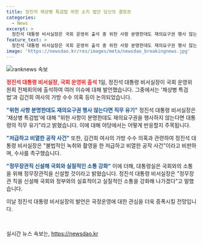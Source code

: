 ```yaml
---
title: 정진석 채상병 특검법 위헌 소지 법안 당신의 결정권
categories:
  - News
excerpt: >
  정진석 대통령 비서실장은 국회 운영위 출석 중 위헌 사항 분명한데도 재의요구권 행사 않는다면 직무 유기 발언. 김여사 가방 수수 의혹 저급하고 비열한 공작 사건이라고 밝혀, 정무장관직 신설을 통해 국회와의 실질적인 소통을 강화할 것을 약속했다.
feature_text: >
  정진석 대통령 비서실장은 국회 운영위 출석 중 위헌 사항 분명한데도 재의요구권 행사 않는다면 직무 유기 발언. 김여사 가방 수수 의혹 저급하고 비열한 공작 사건이라고 밝혀, 정무장관직 신설을 통해 국회와의 실질적인 소통을 강화할 것을 약속했다.
image: 'https://newsdao.kr/res/images/meta/newsdao_breakingnews.jpg'
---
```


<p><img src="https://newsdao.kr/res/images/meta/newsdao_breakingnews.jpg" alt="ranknews 속보" /></p>

<p><b><span style="color: #ee2323;">정진석 대통령 비서실장, 국회 운영위 출석</span></b>
1일, 정진석 대통령 비서실장이 국회 운영위원회 전체회의에 출석하여 여러 이슈에 대해 발언했습니다. 그중에서는 '채상병 특검법'과 김건희 여사의 가방 수수 의혹 등이 논의되었습니다.</p>

<p><b><span style="color: #1a5490;">"위헌 사항 분명한데도 재의요구권 행사 않는다면 직무 유기"</span></b>
정진석 대통령 비서실장은 '채상병 특검법'에 대해 "위헌 사항이 분명한데도 재의요구권을 행사하지 않는다면 대통령의 직무 유기"라고 밝혔습니다. 이에 대해 야당에서는 어떻게 반응할지 주목됩니다.</p>

<p><b><span style="color: #1a5490;">"저급하고 비열한 공작 사건"</span></b>
또한, 김건희 여사의 가방 수수 의혹과 관련하여 정진석 대통령 비서실장은 "불법적인 녹취와 촬영을 한 저급하고 비열한 공작 사건"이라고 비판하며, 수사를 촉구했습니다.</p>

<p><b><span style="color: #1a5490;">"정무장관직 신설해 국회와 실질적인 소통 강화"</span></b>
이에 더해, 대통령실은 국회와의 소통을 위해 정무장관직을 신설할 것이라고 밝혔습니다. 정진석 대통령 비서실장은 "정무장관 직을 신설해 국회와 정부와의 실효적이고 실질적인 소통을 강화해 나가겠다"고 말했습니다.</p>

<p>이날 정진석 대통령 비서실장의 발언은 국정운영에 대한 관심을 더욱 증폭시킬 전망입니다.</p>

<p data-ke-size="size16">&nbsp;</p>
실시간 뉴스 속보는, <a href="https://newsdao.kr" rel="dofollow">https://newsdao.kr</a>


